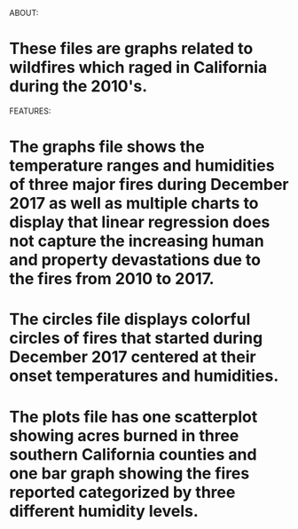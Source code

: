 ABOUT:

# These files are graphs related to wildfires which raged in California during the 2010's.

FEATURES:

# The graphs file shows the temperature ranges and humidities of three major fires during December 2017 as well as multiple charts to display that linear regression does not capture the increasing human and property devastations due to the fires from 2010 to 2017.

# The circles file displays colorful circles of fires that started during December 2017 centered at their onset temperatures and humidities.

# The plots file has one scatterplot showing acres burned in three southern California counties and one bar graph showing the fires reported categorized by three different humidity levels. 

